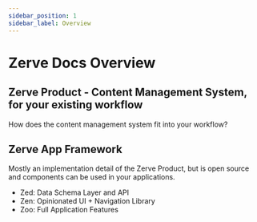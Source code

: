 ```yaml
---
sidebar_position: 1
sidebar_label: Overview
---
```


# Zerve Docs Overview

## Zerve Product - Content Management System, for your existing workflow

How does the content management system fit into your workflow?

## Zerve App Framework

Mostly an implementation detail of the Zerve Product, but is open source and components can be used in your applications.

- Zed: Data Schema Layer and API
- Zen: Opinionated UI + Navigation Library
- Zoo: Full Application Features
